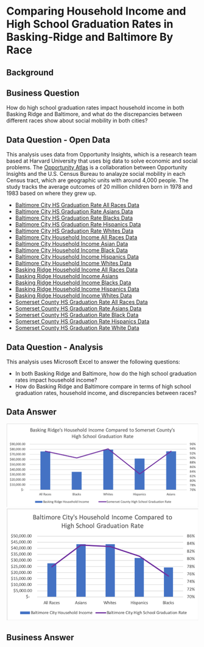 # Comparing Household Income and High School Graduation Rates in Basking-Ridge and Baltimore By Race
## Background

## Business Question
How do high school graduation rates impact household income in both Basking Ridge and Baltimore, and what do the discrepancies between different races show about social mobility in both cities?  

## Data Question - Open Data
This analysis uses data from Opportunity Insights, which is a research team based at Harvard University that uses big data to solve economic and social problems. The [Opportunity Atlas](https://www.opportunityatlas.org) is a collaboration between Opportunity Insights and the U.S. Census Bureau to analayze social mobility in each Census tract, which are geographic units with around 4,000 people. The study tracks the average outcomes of 20 million children born in 1978 and 1983 based on where they grew up. 
- [Baltimore City HS Graduation Rate All Races Data](https://github.com/Daphne-Tang/Comparing-Household-Income-and-High-School-Graduation-Rates-in-Basking-Ridge-and-Baltimore/blob/master/Original%20Datasets/Baltimore_City_HS_Graduation_Rate_All_Races_Data.xlsx)
- [Baltimore City HS Graduation Rate Asians Data](https://github.com/Daphne-Tang/Comparing-Household-Income-and-High-School-Graduation-Rates-in-Basking-Ridge-and-Baltimore/blob/master/Original%20Datasets/Baltimore_City_HS_Graduation_Rate_Asians_Data.xlsx)
- [Baltimore City HS Graduation Rate Blacks Data](https://github.com/Daphne-Tang/Comparing-Household-Income-and-High-School-Graduation-Rates-in-Basking-Ridge-and-Baltimore/blob/master/Original%20Datasets/Baltimore_City_HS_Graduation_Rate_Blacks_Data.xlsx)
- [Baltimore City HS Graduation Rate Hispanics Data](https://github.com/Daphne-Tang/Comparing-Household-Income-and-High-School-Graduation-Rates-in-Basking-Ridge-and-Baltimore/blob/master/Original%20Datasets/Baltimore_City_HS_Graduation_Rate_Hispanics_Data.xlsx)
- [Baltimore City HS Graduation Rate Whites Data](https://github.com/Daphne-Tang/Comparing-Household-Income-and-High-School-Graduation-Rates-in-Basking-Ridge-and-Baltimore/blob/master/Original%20Datasets/Baltimore_City_HS_Graduation_Rate_Whites_Data.xlsx)
- [Baltimore City Household Income All Races Data](https://github.com/Daphne-Tang/Comparing-Household-Income-and-High-School-Graduation-Rates-in-Basking-Ridge-and-Baltimore/blob/master/Original%20Datasets/Baltimore_City_Household_Income_All_Races_Data.xlsx)
- [Baltimore City Household Income Asian Data](https://github.com/Daphne-Tang/Comparing-Household-Income-and-High-School-Graduation-Rates-in-Basking-Ridge-and-Baltimore/blob/master/Original%20Datasets/Baltimore_City_Household_Income_Asian_Data.xlsx)
- [Baltimore City Household Income Black Data](https://github.com/Daphne-Tang/Comparing-Household-Income-and-High-School-Graduation-Rates-in-Basking-Ridge-and-Baltimore/blob/master/Original%20Datasets/Baltimore_City_Household_Income_Black_Data.xlsx)
- [Baltimore City Household Income Hispanics Data](https://github.com/Daphne-Tang/Comparing-Household-Income-and-High-School-Graduation-Rates-in-Basking-Ridge-and-Baltimore/blob/master/Original%20Datasets/Baltimore_City_Household_Income_Hispanics_Data.xlsx)
- [Baltimore City Household Income Whites Data](https://github.com/Daphne-Tang/Comparing-Household-Income-and-High-School-Graduation-Rates-in-Basking-Ridge-and-Baltimore/blob/master/Original%20Datasets/Baltimore_City_Household_Income_Whites_Data.xlsx)
- [Basking Ridge Household Income All Races Data](https://github.com/Daphne-Tang/Comparing-Household-Income-and-High-School-Graduation-Rates-in-Basking-Ridge-and-Baltimore/blob/master/Original%20Datasets/Basking_Ridge_Household_Income_All_Races_Data.xlsx)
- [Basking Ridge Household Income Asians](https://github.com/Daphne-Tang/Comparing-Household-Income-and-High-School-Graduation-Rates-in-Basking-Ridge-and-Baltimore/blob/master/Original%20Datasets/Basking_Ridge_Household_Income_Asians_Data.xlsx)
- [Basking Ridge Household Income Blacks Data](https://github.com/Daphne-Tang/Comparing-Household-Income-and-High-School-Graduation-Rates-in-Basking-Ridge-and-Baltimore/blob/master/Original%20Datasets/Basking_Ridge_Household_Income_Blacks_Data.xlsx)
- [Basking Ridge Household Income Hispanics Data](https://github.com/Daphne-Tang/Comparing-Household-Income-and-High-School-Graduation-Rates-in-Basking-Ridge-and-Baltimore/blob/master/Original%20Datasets/Basking_Ridge_Household_Income_Hispanics_Data.xlsx)
- [Basking Ridge Household Income Whites Data](https://github.com/Daphne-Tang/Comparing-Household-Income-and-High-School-Graduation-Rates-in-Basking-Ridge-and-Baltimore/blob/master/Original%20Datasets/Basking_Ridge_Household_Income_Whites_Data.xlsx)
- [Somerset County HS Graduation Rate All Races Data](https://github.com/Daphne-Tang/Comparing-Household-Income-and-High-School-Graduation-Rates-in-Basking-Ridge-and-Baltimore/blob/master/Original%20Datasets/Somerset_County_HS_Graduation_Rate_All_Races_Data.xlsx)
- [Somerset County HS Graduation Rate Asians Data](https://github.com/Daphne-Tang/Comparing-Household-Income-and-High-School-Graduation-Rates-in-Basking-Ridge-and-Baltimore/blob/master/Original%20Datasets/Somerset_County_HS_Graduation_Rate_Asians_Data.xlsx)
- [Somerset County HS Graduation Rate Black Data](https://github.com/Daphne-Tang/Comparing-Household-Income-and-High-School-Graduation-Rates-in-Basking-Ridge-and-Baltimore/blob/master/Original%20Datasets/Somerset_County_HS_Graduation_Rate_Black_Data.xlsx)
- [Somerset County HS Graduation Rate Hispanics Data](https://github.com/Daphne-Tang/Comparing-Household-Income-and-High-School-Graduation-Rates-in-Basking-Ridge-and-Baltimore/blob/master/Original%20Datasets/Somerset_County_HS_Graduation_Rate_Hispanics_Data.xlsx)
- [Somerset County HS Graduation Rate White Data](https://github.com/Daphne-Tang/Comparing-Household-Income-and-High-School-Graduation-Rates-in-Basking-Ridge-and-Baltimore/blob/master/Original%20Datasets/Somerset_County_HS_Graduation_Rate_White_Data.xlsx)
## Data Question - Analysis
This analysis uses Microsoft Excel to answer the following questions: 
- In both Basking Ridge and Baltimore, how do the high school graduation rates impact household income? 
- How do Basking Ridge and Baltimore compare in terms of high school graduation rates, household income, and discrepancies between races?
## Data Answer
![alt text](https://github.com/Daphne-Tang/Comparing-Household-Income-and-High-School-Graduation-Rates-in-Basking-Ridge-and-Baltimore/blob/master/Basking%20Ridge's%20Household%20Income%20Compared%20to%20Somerset%20County's%20High%20School%20Graduation%20Rate.png)
![alt text](https://github.com/Daphne-Tang/Comparing-Household-Income-and-High-School-Graduation-Rates-in-Basking-Ridge-and-Baltimore/blob/master/Baltimore%20City's%20Household%20Income%20Compared%20to%20High%20School%20Graduation%20Rate.png)
## Business Answer
